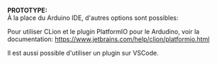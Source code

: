 **PROTOTYPE:**\
À la place du Arduino IDE, d'autres options sont possibles:

Pour utiliser CLion et le plugin PlatformIO pour le Ardudino, voir la documentation:
https://www.jetbrains.com/help/clion/platformio.html

Il est aussi possible d'utiliser un plugin sur VSCode.
